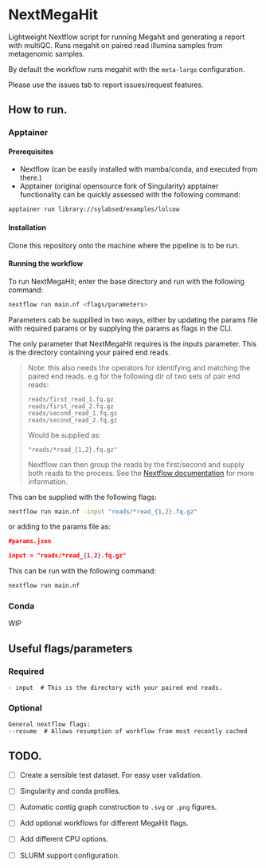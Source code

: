 # NextMegaHit

Lightweight Nextflow script for running Megahit and generating a report with multiQC. 
Runs megahit on paired read illumina samples from metagenomic samples. 

By default the workflow runs megahit with the `meta-large` configuration. 

Please use the issues tab to report issues/request features. 

## How to run. 

### Apptainer

#### Prerequisites

- Nextflow (can be easily installed with mamba/conda, and executed from there.)
- Apptainer (original opensource fork of Singularity)
apptainer functionality can be quickly assessed with the following command:

``` bash 
apptainer run library://sylabsed/examples/lolcow
```
#### Installation

Clone this repository onto the machine where the pipeline is to be run. 


#### Running the workflow

To run NextMegaHit; enter the base directory and run with the following command:

``` bash
nextflow run main.nf <flags/parameters>
```

Parameters cab be suppllied in two ways, either by updating the params file with required params or by supplying the params as flags in the CLI.

The only parameter that NextMegaHit requires is the inputs parameter. This is the directory containing your paired end reads. 

>Note: this also needs the operators for identifying and matching the paired end reads. 
> e.g for the following dir of two sets of pair end reads:
> ``` 
>reads/first_read_1.fq.gz
>reads/first_read_2.fq.gz
>reads/second_read_1.fq.gz
>reads/second_read_2.fq.gz
>```
> Would be supplied as:
> ```
>"reads/*read_{1,2}.fq.gz"
> ```
>Nextflow can then group the reads by the first/second and supply both reads to the process. See the [Nextflow documentation](https://www.nextflow.io/docs/latest/reference/channel.html#fromfilepairs) for more information.


This can be supplied with the following flags:

``` bash
nextflow run main.nf -input "reads/*read_{1,2}.fq.gz"
```
or adding to the params file as:

``` json 
#params.json

input = "reads/*read_{1,2}.fq.gz"
```
This can be run with the following command:
``` bash 
nextflow run main.nf
```



### Conda

WIP

## Useful flags/parameters

### Required

```
- input  # This is the directory with your paired end reads.
```

### Optional

```
General nextflow flags:
--resume  # Allows resumption of workflow from most recently cached 
```

## TODO.

- [ ] Create a sensible test dataset. For easy user validation. 
- [ ] Singularity and conda profiles.
- [ ] Automatic contig graph construction to `.svg` or `.png` figures. 
- [ ] Add optional workflows for different MegaHit flags. 
- [ ] Add different CPU options.
- [ ] SLURM support configuration. 

